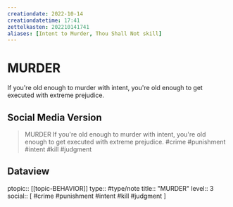 ```yaml
---
creationdate: 2022-10-14
creationdatetime: 17:41
zettelkasten: 202210141741
aliases: [Intent to Murder, Thou Shall Not skill]
---
```

# MURDER
If you're old enough to murder with intent, you're old enough to get executed with extreme prejudice.

## Social Media Version 

>MURDER
If you're old enough to murder with intent, you're old enough to get executed with extreme prejudice.
#crime #punishment #intent #kill #judgment 

## Dataview
ptopic:: [[topic-BEHAVIOR]]
type:: #type/note
title:: "MURDER"
level:: 3
social:: [ #crime #punishment #intent #kill #judgment ]